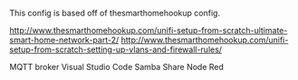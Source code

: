 This config is based off of thesmarthomehookup config.


http://www.thesmarthomehookup.com/unifi-setup-from-scratch-ultimate-smart-home-network-part-2/
http://www.thesmarthomehookup.com/unifi-setup-from-scratch-setting-up-vlans-and-firewall-rules/

MQTT broker
Visual Studio Code
Samba Share
Node Red